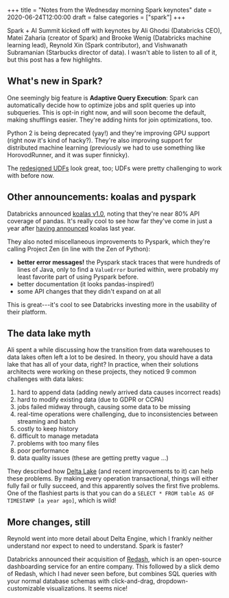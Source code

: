 +++
title = "Notes from the Wednesday morning Spark keynotes"
date = 2020-06-24T12:00:00
draft = false
categories = ["spark"]
+++

Spark + AI Summit kicked off with keynotes by Ali Ghodsi (Databricks CEO), Matei Zaharia (creator of Spark) and Brooke Wenig (Databricks machine learning lead), Reynold Xin (Spark contributor), and Vishwanath Subramanian (Starbucks director of data). I wasn't able to listen to all of it, but this post has a few highlights.

<!--more-->

## What's new in Spark?
One seemingly big feature is **Adaptive Query Execution**: Spark can automatically decide how to optimize jobs and split queries up into subqueries. This is opt-in right now, and will soon become the default, making shufflings easier. They're adding hints for join optimizations, too.

Python 2 is being deprecated (yay!) and they're improving GPU support (right now it's kind of hacky?). They're also improving support for distributed machine learning (previously we had to use something like HorovodRunner, and it was super finnicky).

The [redesigned UDFs](https://databricks.com/blog/2020/05/20/new-pandas-udfs-and-python-type-hints-in-the-upcoming-release-of-apache-spark-3-0.html) look great, too; UDFs were pretty challenging to work with before now.


## Other announcements: koalas and pyspark
Databricks announced [koalas v1.0](https://github.com/databricks/koalas), noting that they're near 80% API coverage of pandas. It's really cool to see how far they've come in just a year after [having announced](https://databricks.com/blog/2019/04/24/koalas-easy-transition-from-pandas-to-apache-spark.html) koalas last year.

They also noted miscellaneous improvements to Pyspark, which they're calling Project Zen (in line with the Zen of Python):
 * **better error messages!** the Pyspark stack traces that were hundreds of lines of Java, only to find a `ValueError` buried within, were probably my least favorite part of using Pyspark before.
 * better documentation (it looks pandas-inspired!)
 * some API changes that they didn't expand on at all

This is great---it's cool to see Databricks investing more in the usability of their platform.


## The data lake myth
Ali spent a while discussing how the transition from data warehouses to data lakes often left a lot to be desired. In theory, you should have a data lake that has all of your data, right? In practice, when their solutions architects were working on these projects, they noticed 9 common challenges with data lakes:
 1. hard to append data (adding newly arrived data causes incorrect reads)
 2. hard to modify existing data (due to GDPR or CCPA)
 3. jobs failed midway through, causing some data to be missing
 4. real-time operations were challenging, due to inconsistencies between streaming and batch
 5. costly to keep history
 6. difficult to manage metadata
 7. problems with too many files
 8. poor performance
 9. data quality issues (these are getting pretty vague ...)

They described how [Delta Lake](https://delta.io/) (and recent improvements to it) can help these problems. By making every operation transactional, things will either fully fail or fully succeed, and this apparently solves the first five problems. One of the flashiest parts is that you can do a `SELECT * FROM table AS OF TIMESTAMP [a year ago]`, which is wild!


## More changes, still
Reynold went into more detail about Delta Engine, which I frankly neither understand nor expect to need to understand. Spark is faster?

Databricks announced their acquisition of [Redash](https://github.com/getredash/redash/), which is an open-source dashboarding service for an entire company. This followed by a slick demo of Redash, which I had never seen before, but combines SQL queries with your normal database schemas with click-and-drag, dropdown-customizable visualizations. It seems nice!



